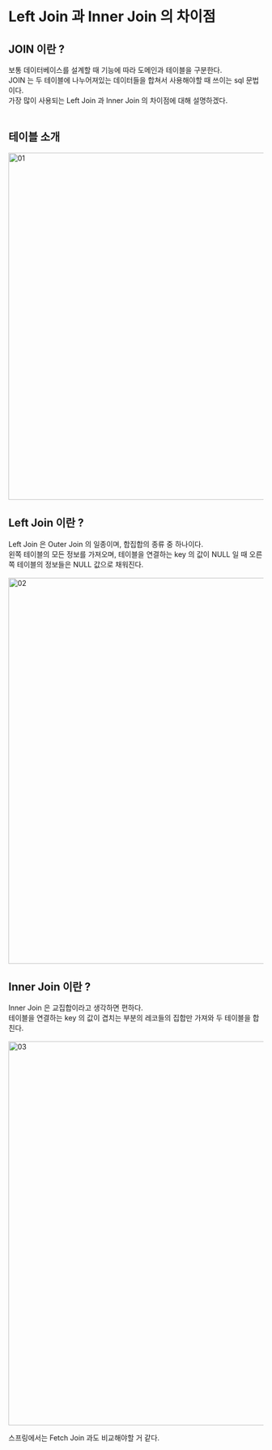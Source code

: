 # Left Join 과 Inner Join 의 차이점

## JOIN 이란 ?
보통 데이터베이스를 설계할 때 기능에 따라 도메인과 테이블을 구분한다. <br>
JOIN 는 두 테이블에 나누어져있는 데이터들을 합쳐서 사용해야할 때 쓰이는 sql 문법이다.<br>
가장 많이 사용되는 Left Join 과 Inner Join 의 차이점에 대해 설명하겠다. <br><br>

## 테이블 소개
<img width="685" alt="01" src="https://user-images.githubusercontent.com/59008469/169740265-3137d72f-826e-4e1d-8d2f-4e587236f70d.png">



## Left Join 이란 ?
Left Join 은 Outer Join 의 일종이며, 합집합의 종류 중 하나이다.<br>
왼쪽 테이블의 모든 정보를 가져오며, 테이블을 연결하는 key 의 값이 NULL 일 때 오른 쪽 테이블의 정보들은 NULL 값으로 채워진다.<br><br>
<img width="762" alt="02" src="https://user-images.githubusercontent.com/59008469/169740374-763d9ab2-485a-4ae7-aa65-dfbf1846e9ad.png">



## Inner Join 이란 ?
Inner Join 은 교집합이라고 생각하면 편하다.<br>
테이블을 연결하는 key 의 값이 겹치는 부분의 레코들의 집합만 가져와 두 테이블을 합친다.<br><br>
<img width="758" alt="03" src="https://user-images.githubusercontent.com/59008469/169740377-b128df12-8c1d-4b0c-90de-4d538949b854.png">

스프링에서는 Fetch Join 과도 비교해야할 거 같다.

